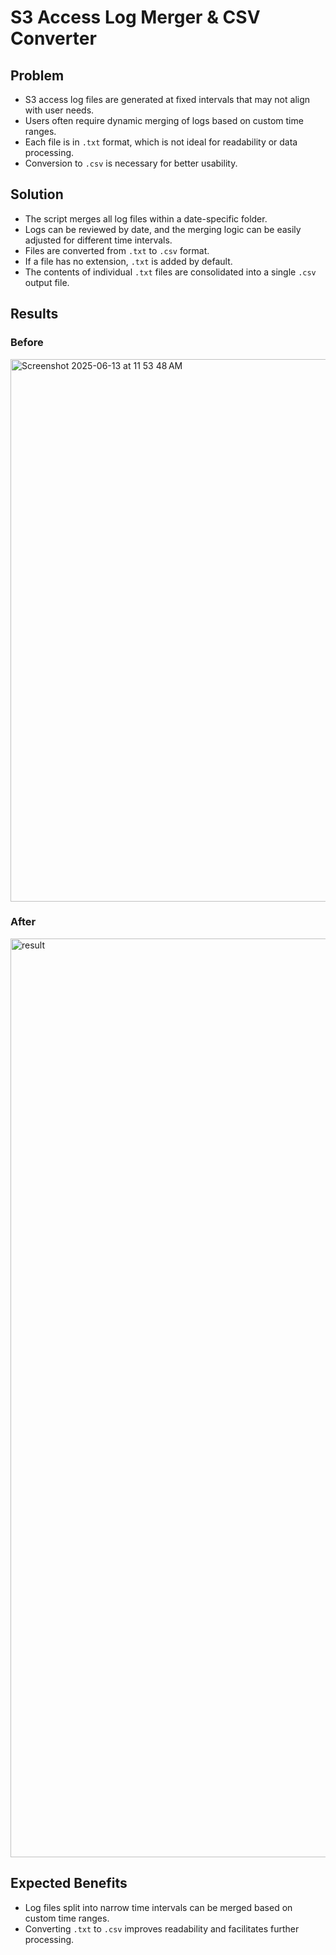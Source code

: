 # S3 Access Log Merger & CSV Converter

## Problem

- S3 access log files are generated at fixed intervals that may not align with user needs.
- Users often require dynamic merging of logs based on custom time ranges.
- Each file is in `.txt` format, which is not ideal for readability or data processing.
- Conversion to `.csv` is necessary for better usability.

## Solution

- The script merges all log files within a date-specific folder.
- Logs can be reviewed by date, and the merging logic can be easily adjusted for different time intervals.
- Files are converted from `.txt` to `.csv` format.
- If a file has no extension, `.txt` is added by default.
- The contents of individual `.txt` files are consolidated into a single `.csv` output file.

## Results
### Before
<img width="868" alt="Screenshot 2025-06-13 at 11 53 48 AM" src="https://github.com/user-attachments/assets/46ec93bf-eb43-4fb8-ad97-1f752c332b9e" />


### After
<img width="1470" alt="result" src="https://github.com/user-attachments/assets/4996bd42-9618-49f0-8689-3565f159d117" />


## Expected Benefits

- Log files split into narrow time intervals can be merged based on custom time ranges.
- Converting `.txt` to `.csv` improves readability and facilitates further processing.
